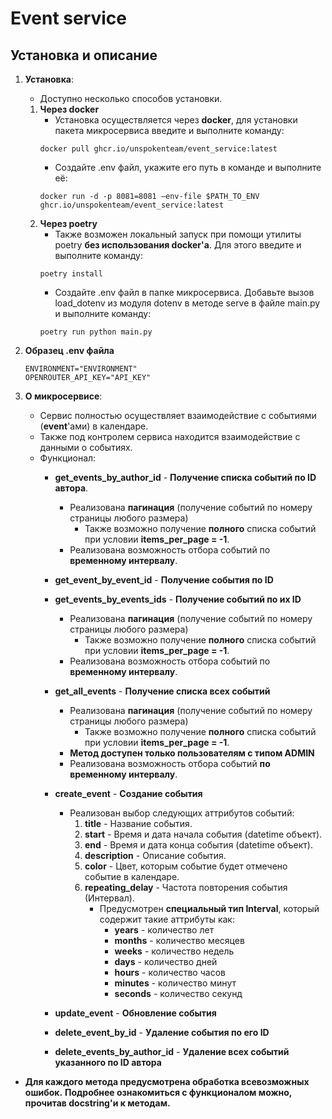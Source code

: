 # Event service
## Установка и описание

1. **Установка**:
	- Доступно несколько способов установки.
	1. **Через docker**
       - Установка осуществляется через **docker**, для установки пакета микросервиса введите и выполните команду:
		```
    	docker pull ghcr.io/unspokenteam/event_service:latest
 		```
       - Создайте .env файл, укажите его путь в команде и выполните её:
		```
		docker run -d -p 8081=8081 —env-file $PATH_TO_ENV ghcr.io/unspokenteam/event_service:latest
 		```
	2. **Через poetry**
        - Также возможен локальный запуск при помощи утилиты poetry **без использования docker'a**. Для этого введите и выполните команду:
        ```
    	poetry install
    	```
        - Создайте .env файл в папке микросервиса. Добавьте вызов load_dotenv из модуля dotenv в методе serve в файле main.py и выполните команду:
        ```
        poetry run python main.py
        ```

2. **Образец .env файла**
	```
	ENVIRONMENT="ENVIRONMENT"
	OPENROUTER_API_KEY="API_KEY"
	```

3. **О микросервисе**:
	- Сервис полностью осуществляет взаимодействие с событиями (**event**'ами) в календаре.
	- Также под контролем сервиса находится взаимодействие с данными о событиях.
	- Функционал:
		- **get_events_by_author_id** - **Получение списка событий по ID автора**.
			- Реализована **пагинация** (получение событий по номеру страницы любого размера)
				- Также возможно получение **полного** списка событий при условии **items_per_page = -1**.
			- Реализована возможность отбора событий по **временному интервалу**.

		- **get_event_by_event_id** - **Получение события по ID**

		- **get_events_by_events_ids** - **Получение событий по их ID**
			- Реализована **пагинация** (получение событий по номеру страницы любого размера)
				- Также возможно получение **полного** списка событий при условии **items_per_page = -1**.
			- Реализована возможность отбора событий по **временному интервалу**.

		- **get_all_events** - **Получение списка всех событий**
			- Реализована **пагинация** (получение событий по номеру страницы любого размера)
				- Также возможно получение **полного** списка событий при условии **items_per_page = -1**.
			- **Метод доступен только пользователям с типом ADMIN**
			- Реализована возможность отбора событий **по временному интервалу**.

		- **create_event** - **Создание события**
			- Реализован выбор следующих аттрибутов событий:
				1. **title** - Название события.
				2. **start** - Время и дата начала события (datetime объект).
				3. **end** - Время и дата конца события (datetime объект).
				4. **description** - Описание события.
				5. **color** - Цвет, которым событие будет отмечено событие в календаре.
				6. **repeating_delay** - Частота повторения события (Интервал).
					- Предусмотрен **специальный тип Interval**, который содержит такие аттрибуты как:
						- **years** - количество лет
						- **months** - количество месяцев
						- **weeks** - количество недель
						- **days** - количество дней
						- **hours** - количество часов
						- **minutes** - количество минут
						- **seconds** - количество секунд

		- **update_event** - **Обновление события**

		- **delete_event_by_id** - **Удаление события по его ID**

		- **delete_events_by_author_id** - **Удаление всех событий указанного по ID автора**

* **Для каждого метода предусмотрена обработка всевозможных ошибок.** **Подробнее ознакомиться с функционалом можно, прочитав docstring'и к методам.**
